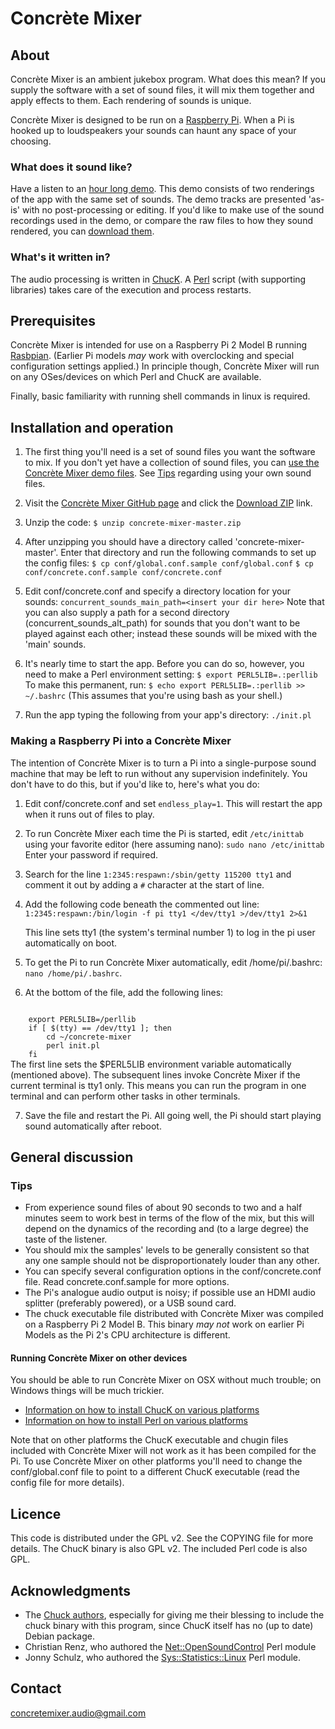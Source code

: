 # Concrète Mixer

## About

Concrète Mixer is an ambient jukebox program. What does this mean? If you supply the software with a set of sound files, it will mix them together and apply effects to them. Each rendering of sounds is unique.

Concrète Mixer is designed to be run on a [Raspberry Pi](https://www.raspberrypi.org/). When a Pi is hooked up to loudspeakers your sounds can haunt any space of your choosing.

### What does it sound like?

Have a listen to an [hour long demo](https://concrete-mixer.bandcamp.com). This demo consists of two renderings of the app with the same set of sounds. The demo tracks are presented 'as-is' with no post-processing or editing. If you'd like to make use of the sound recordings used in the demo, or compare the raw files to how they sound rendered, you can [download them](https://s3-us-west-1.amazonaws.com/concrete-mixer/concrete-mixer-files.zip).

### What's it written in?

The audio processing is written in [ChucK](http://chuck.cs.princeton.edu). A [Perl](http://www.perl.org) script (with supporting libraries) takes care of the execution and process restarts.

## Prerequisites

Concrète Mixer is intended for use on a Raspberry Pi 2 Model B running [Rasbpian](https://www.raspbian.org/). (Earlier Pi models *may* work with overclocking and special configuration settings applied.) In principle though, Concrète Mixer will run on any OSes/devices on which Perl and ChucK are available.

Finally, basic familiarity with running shell commands in linux is required.

## Installation and operation

1. The first thing you'll need is a set of sound files you want the software to mix. If you don't yet have a collection of sound files, you can [use the Concrète Mixer demo files](https://s3-us-west-1.amazonaws.com/concrete-mixer/concrete-mixer-files.zip). See [Tips](#tips) regarding using your own sound files.

2. Visit the [Concrète Mixer GitHub page](https://github.com/concrete-mixer/concrete-mixer) and click the [Download ZIP](https://github.com/concrete-mixer/concrete-mixer/archive/master.zip) link.
3. Unzip the code:
``$ unzip concrete-mixer-master.zip``
4. After unzipping you should have a directory called 'concrete-mixer-master'. Enter that directory and run the following commands to set up the config files:
``$ cp conf/global.conf.sample conf/global.conf``
``$ cp conf/concrete.conf.sample conf/concrete.conf``

5. Edit conf/concrete.conf and specify a directory location for your sounds:
``concurrent_sounds_main_path=<insert your dir here>``
Note that you can also supply a path for a second directory (concurrent_sounds_alt_path) for sounds that you don't want to be played against each other; instead these sounds will be mixed with the 'main' sounds.

6. It's nearly time to start the app. Before you can do so, however, you need to make a Perl environment setting:
``$ export PERL5LIB=.:perllib``
To make this permanent, run:
``$ echo export PERL5LIB=.:perllib >> ~/.bashrc``
(This assumes that you're using bash as your shell.)

7. Run the app typing the following from your app's directory:
``./init.pl``

### Making a Raspberry Pi into a Concrète Mixer

The intention of Concrète Mixer is to turn a Pi into a single-purpose sound machine that may be left to run without any supervision indefinitely. You don't have to do this, but if you'd like to, here's what you do:

1. Edit conf/concrete.conf and set ``endless_play=1``. This will restart the app when it runs out of files to play.
2. To run Concrète Mixer each time the Pi is started, edit ``/etc/inittab`` using your favorite editor (here assuming nano):
    ``sudo nano /etc/inittab``
    Enter your password if required.
3. Search for the line ``1:2345:respawn:/sbin/getty 115200 tty1`` and comment it out by adding a ``#`` character at the start of line.
4. Add the following code beneath the commented out line: ``1:2345:respawn:/bin/login -f pi tty1 </dev/tty1 >/dev/tty1 2>&1``

    This line sets tty1 (the system's terminal number 1) to log in the pi user automatically on boot.

5. To get the Pi to run Concrète Mixer automatically, edit /home/pi/.bashrc:
    ``nano /home/pi/.bashrc``.

6. At the bottom of the file, add the following lines:
<code>
    export PERL5LIB=<insert your path to concrete mixer dir here>/perllib
    if [ $(tty) == /dev/tty1 ]; then
        cd ~/concrete-mixer
        perl init.pl
    fi
</code>
The first line sets the $PERL5LIB environment variable automatically (mentioned above). The subsequent lines invoke Concrète Mixer if the current terminal is tty1 only. This means you can run the program in one terminal and can perform other tasks in other terminals.

7. Save the file and restart the Pi. All going well, the Pi should start playing sound automatically after reboot.

## General discussion

### <a name="tips">Tips
* From experience sound files of about 90 seconds to two and a half minutes seem to work best in terms of the flow of the mix, but this will depend on the dynamics of the recording and (to a large degree) the taste of the listener.
* You should mix the samples' levels to be generally consistent so that any one sample should not be disproportionately louder than any other.
* You can specify several configuration options in the conf/concrete.conf file. Read concrete.conf.sample for more options.
* The Pi's analogue audio output is noisy; if possible use an HDMI audio splitter (preferably powered), or a USB sound card.
* The chuck executable file distributed with Concrète Mixer was compiled on a Raspberry Pi 2 Model B. This binary *may not* work on earlier Pi Models as the Pi 2's CPU architecture is different.

#### Running Concrète Mixer on other devices

You should be able to run Concrète Mixer on OSX without much trouble; on Windows things will be much trickier.
* [Information on how to install ChucK on various platforms](http://chuck.cs.princeton.edu/release)
* [Information on how to install Perl on various platforms](http://www.perl.org/get.html)

Note that on other platforms the ChucK executable and chugin files included with Concrète Mixer will not work as it has been compiled for the Pi. To use Concrète Mixer on other platforms you'll need to change the conf/global.conf file to point to a different ChucK executable (read the config file for more details).

## Licence

This code is distributed under the GPL v2. See the COPYING file for more details. The ChucK binary is also GPL v2. The included Perl code is also GPL.

## Acknowledgments

* The [Chuck authors](http://chuck.cs.princeton.edu/doc/authors.html), especially for giving me their blessing to include the chuck binary with this program, since ChucK itself has no (up to date) Debian package.
* Christian Renz, who authored the [Net::OpenSoundControl](http://search.cpan.org/~crenz/Net-OpenSoundControl-0.05/lib/Net/OpenSoundControl.pm) Perl module
* Jonny Schulz, who authored the [Sys::Statistics::Linux](http://search.cpan.org/~bloonix/Sys-Statistics-Linux/lib/Sys/Statistics/Linux.pm) Perl module.

## Contact
<concretemixer.audio@gmail.com>
